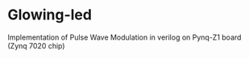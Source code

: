 # Glowing-led

Implementation of Pulse Wave Modulation in verilog on Pynq-Z1 board (Zynq 7020 chip)
